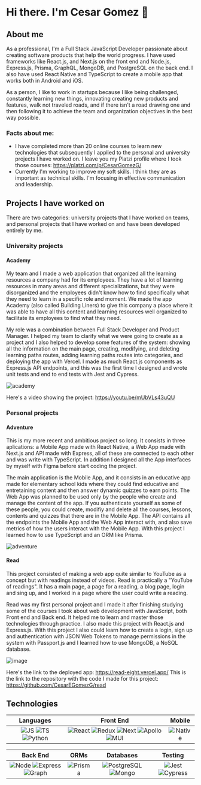 # Hi there. I'm Cesar Gomez 👋

## About me
As a professional, I'm a Full Stack JavaScript Developer passionate about creating software products that help the world progress. I have used frameworks like React.js, and Next.js on the front end and Node.js, Express.js, Prisma, GraphQL, MongoDB, and PostgreSQL on the back end. I also have used React Native and TypeScript to create a mobile app that works both in Android and iOS.

As a person, I like to work in startups because I like being challenged, constantly learning new things, innovating creating new products and features, walk not traveled roads, and if there isn't a road drawing one and then following it to achieve the team and organization objectives in the best way possible.

### Facts about me:
* I have completed more than 20 online courses to learn new technologies that subsequently I applied to the personal and university projects I have worked on. I leave you my Platzi profile where I took those courses: https://platzi.com/p/CesarGomezG/
* Currently I'm working to improve my soft skills. I think they are as important as technical skills. I'm focusing in effective communication and leadership.

## Projects I have worked on
There are two categories: university projects that I have worked on teams, and personal projects that I have worked on and have been developed entirely by me.

### University projects

#### Academy
My team and I made a web application that organized all the learning resources a company had for its employees. They have a lot of learning resources in many areas and different specializations, but they were disorganized and the employees didn't know how to find specifically what they need to learn in a specific role and moment. We made the app Academy (also called Building Liners) to give this company a place where it was able to have all this content and learning resources well organized to facilitate its employees to find what they need.

My role was a combination between Full Stack Developer and Product Manager. I helped my team to clarify what we were going to create as a project and I also helped to develop some features of the system: showing all the information on the main page, creating, modifying, and deleting learning paths routes, adding learning paths routes into categories, and deploying the app with Vercel. I made as much React.js components as Express.js API endpoints, and this was the first time I designed and wrote unit tests and end to end tests with Jest and Cypress.

![academy](https://github.com/CesarEGomezG/CesarEGomezG/assets/76894869/6ade3c6b-4d89-4875-9d60-6b9ed044f0d4)

Here's a video showing the project: https://youtu.be/mUbVLs43uQU

### Personal projects

#### Adventure

This is my more recent and ambitious project so long. It consists in three aplications: a Mobile App made with React Native, a Web App made with Next.js and API made with Express, all of these are connected to each other and was write with TypeScript. In addition I designed all the App interfaces by myself with Figma before start coding the project.

The main application is the Mobile App, and it consists in an educative app made for elementary school kids where they could find educative and entretaining content and then answer dynamic quizzes to earn points.
The Web App was planned to be used only by the people who create and manage the content of the app. If you authenticate yourself as some of these people, you could create, modifiy and delete all the courses, lessons, contents and quizzes that there are in the Mobile App. 
The API contains all the endpoints the Mobile App and the Web App interact with, and also save metrics of how the users interact with the Mobile App. With this project I learned how to use TypeScript and an ORM like Prisma. 

![adventure](https://github.com/CesarEGomezG/CesarEGomezG/assets/76894869/ba2b2398-dc5d-4a2c-9a3e-7a6ec49dd9e1)

#### Read

This project consisted of making a web app quite similar to YouTube as a concept but with readings instead of videos. Read is practically a "YouTube of readings". It has a main page, a page for a reading, a blog page, login and sing up, and I worked in a page where the user could write a reading.

Read was my first personal project and I made it after finishing studying some of the courses I took about web development with JavaScript, both Front end and Back end. It helped me to learn and master those technologies through practice. I also made this project with React.js and Express.js. With this project I also could learn how to create a login, sign up and authentication with JSON Web Tokens to manage permissions in the system with Passport.js and I learned how to use MongoDB, a NoSQL database.

![image](https://github.com/CesarEGomezG/CesarEGomezG/assets/76894869/ef6d48b0-ef8c-4df9-8332-f946bdd304f2)

Here's the link to the deployed app: https://read-eight.vercel.app/
This is the link to the repository with the code I made for this project: https://github.com/CesarEGomezG/read

## Technologies

| **Languages** | **Front End** | **Mobile** |
| :---: | :---: | :---: |
| ![JS](https://img.shields.io/badge/JavaScript-626370?style=for-the-badge&logo=javascript&logoColor=F7DF1E) ![TS](https://img.shields.io/badge/TypeScript-626370?style=for-the-badge&logo=typescript&logoColor=3178C6) ![Python](https://img.shields.io/badge/Python-626370?style=for-the-badge&logo=Python&logoColor=3776AB) | ![React](https://img.shields.io/badge/React.js-626370?style=for-the-badge&logo=react&logoColor=61DAFB) ![Redux](https://img.shields.io/badge/Redux-626370?style=for-the-badge&logo=Redux&logoColor=764ABC) ![Next](https://img.shields.io/badge/Next.js-626370?style=for-the-badge&logo=next.js&logoColor=000000) ![Apollo](https://img.shields.io/badge/Apollo_GraphQL-626370?style=for-the-badge&logo=apollographql&logoColor=311C87) ![MUI](https://img.shields.io/badge/Material_UI-626370?style=for-the-badge&logo=MUI&logoColor=007FFF) | ![Native](https://img.shields.io/badge/React_Native-626370?style=for-the-badge&logo=react&logoColor=ffffff) |

| **Back End** | **ORMs** | **Databases** | **Testing** |
| :---: | :---: | :---: | :---: |
| ![Node](https://img.shields.io/badge/Node.js-626370?style=for-the-badge&logo=Node.js&logoColor=339933) ![Express](https://img.shields.io/badge/Express-626370?style=for-the-badge&logo=Express&logoColor=000000) ![Graph](https://img.shields.io/badge/GraphQL-626370?style=for-the-badge&logo=GraphQL&logoColor=E10098) | ![Prisma](https://img.shields.io/badge/Prisma-626370?style=for-the-badge&logo=Prisma&logoColor=2D3748) | ![PostgreSQL](https://img.shields.io/badge/PostgreSQL-626370?style=for-the-badge&logo=PostgreSQL&logoColor=4169E1) ![Mongo](https://img.shields.io/badge/MongoDB-626370?style=for-the-badge&logo=MongoDB&logoColor=47A248) | ![Jest](https://img.shields.io/badge/Jest-626370?style=for-the-badge&logo=Jest&logoColor=C21325) ![Cypress](https://img.shields.io/badge/Cypress-626370?style=for-the-badge&logo=Cypress&logoColor=17202C) |
